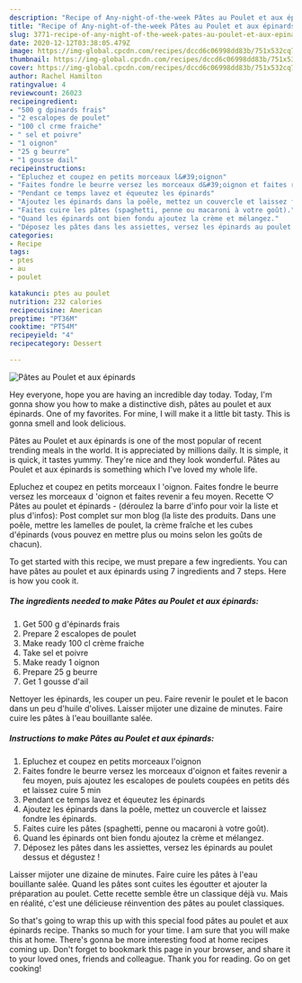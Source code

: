 ```yaml
---
description: "Recipe of Any-night-of-the-week Pâtes au Poulet et aux épinards"
title: "Recipe of Any-night-of-the-week Pâtes au Poulet et aux épinards"
slug: 3771-recipe-of-any-night-of-the-week-pates-au-poulet-et-aux-epinards
date: 2020-12-12T03:38:05.479Z
image: https://img-global.cpcdn.com/recipes/dccd6c06998dd83b/751x532cq70/pates-au-poulet-et-aux-epinards-photo-principale-de-la-recette.jpg
thumbnail: https://img-global.cpcdn.com/recipes/dccd6c06998dd83b/751x532cq70/pates-au-poulet-et-aux-epinards-photo-principale-de-la-recette.jpg
cover: https://img-global.cpcdn.com/recipes/dccd6c06998dd83b/751x532cq70/pates-au-poulet-et-aux-epinards-photo-principale-de-la-recette.jpg
author: Rachel Hamilton
ratingvalue: 4
reviewcount: 26023
recipeingredient:
- "500 g dpinards frais"
- "2 escalopes de poulet"
- "100 cl crme fraiche"
- " sel et poivre"
- "1 oignon"
- "25 g beurre"
- "1 gousse dail"
recipeinstructions:
- "Epluchez et coupez en petits morceaux l&#39;oignon"
- "Faites fondre le beurre versez les morceaux d&#39;oignon et faites revenir a feu moyen, puis ajoutez les escalopes de poulets coupées en petits dés et laissez cuire 5 min"
- "Pendant ce temps lavez et équeutez les épinards"
- "Ajoutez les épinards dans la poêle, mettez un couvercle et laissez fondre les épinards."
- "Faites cuire les pâtes (spaghetti, penne ou macaroni à votre goût)."
- "Quand les épinards ont bien fondu ajoutez la crème et mélangez."
- "Déposez les pâtes dans les assiettes, versez les épinards au poulet dessus et dégustez !"
categories:
- Recipe
tags:
- ptes
- au
- poulet

katakunci: ptes au poulet 
nutrition: 232 calories
recipecuisine: American
preptime: "PT36M"
cooktime: "PT54M"
recipeyield: "4"
recipecategory: Dessert

---
```



![Pâtes au Poulet et aux épinards](https://img-global.cpcdn.com/recipes/dccd6c06998dd83b/751x532cq70/pates-au-poulet-et-aux-epinards-photo-principale-de-la-recette.jpg)

Hey everyone, hope you are having an incredible day today. Today, I'm gonna show you how to make a distinctive dish, pâtes au poulet et aux épinards. One of my favorites. For mine, I will make it a little bit tasty. This is gonna smell and look delicious.

Pâtes au Poulet et aux épinards is one of the most popular of recent trending meals in the world. It is appreciated by millions daily. It is simple, it is quick, it tastes yummy. They're nice and they look wonderful. Pâtes au Poulet et aux épinards is something which I've loved my whole life.

Epluchez et coupez en petits morceaux l &#39;oignon. Faites fondre le beurre versez les morceaux d &#39;oignon et faites revenir a feu moyen. Recette ♡ Pâtes au poulet et épinards - (déroulez la barre d&#39;info pour voir la liste et plus d&#39;infos): Post complet sur mon blog (la liste des produits. Dans une poêle, mettre les lamelles de poulet, la crème fraîche et les cubes d&#39;épinards (vous pouvez en mettre plus ou moins selon les goûts de chacun).


To get started with this recipe, we must prepare a few ingredients. You can have pâtes au poulet et aux épinards using 7 ingredients and 7 steps. Here is how you cook it.

<!--inarticleads1-->

##### The ingredients needed to make Pâtes au Poulet et aux épinards:

1. Get 500 g d&#39;épinards frais
1. Prepare 2 escalopes de poulet
1. Make ready 100 cl crème fraiche
1. Take  sel et poivre
1. Make ready 1 oignon
1. Prepare 25 g beurre
1. Get 1 gousse d&#39;ail


Nettoyer les épinards, les couper un peu. Faire revenir le poulet et le bacon dans un peu d&#39;huile d&#39;olives. Laisser mijoter une dizaine de minutes. Faire cuire les pâtes à l&#39;eau bouillante salée. 

<!--inarticleads2-->

##### Instructions to make Pâtes au Poulet et aux épinards:

1. Epluchez et coupez en petits morceaux l&#39;oignon
1. Faites fondre le beurre versez les morceaux d&#39;oignon et faites revenir a feu moyen, puis ajoutez les escalopes de poulets coupées en petits dés et laissez cuire 5 min
1. Pendant ce temps lavez et équeutez les épinards
1. Ajoutez les épinards dans la poêle, mettez un couvercle et laissez fondre les épinards.
1. Faites cuire les pâtes (spaghetti, penne ou macaroni à votre goût).
1. Quand les épinards ont bien fondu ajoutez la crème et mélangez.
1. Déposez les pâtes dans les assiettes, versez les épinards au poulet dessus et dégustez !


Laisser mijoter une dizaine de minutes. Faire cuire les pâtes à l&#39;eau bouillante salée. Quand les pâtes sont cuites les égoutter et ajouter la préparation au poulet. Cette recette semble être un classique déjà vu. Mais en réalité, c&#39;est une délicieuse réinvention des pâtes au poulet classiques. 

So that's going to wrap this up with this special food pâtes au poulet et aux épinards recipe. Thanks so much for your time. I am sure that you will make this at home. There's gonna be more interesting food at home recipes coming up. Don't forget to bookmark this page in your browser, and share it to your loved ones, friends and colleague. Thank you for reading. Go on get cooking!
